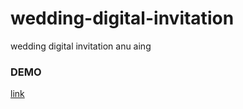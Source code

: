 # wedding-digital-invitation
wedding digital invitation anu aing

### DEMO
[link](https://khansa-salman.com)
